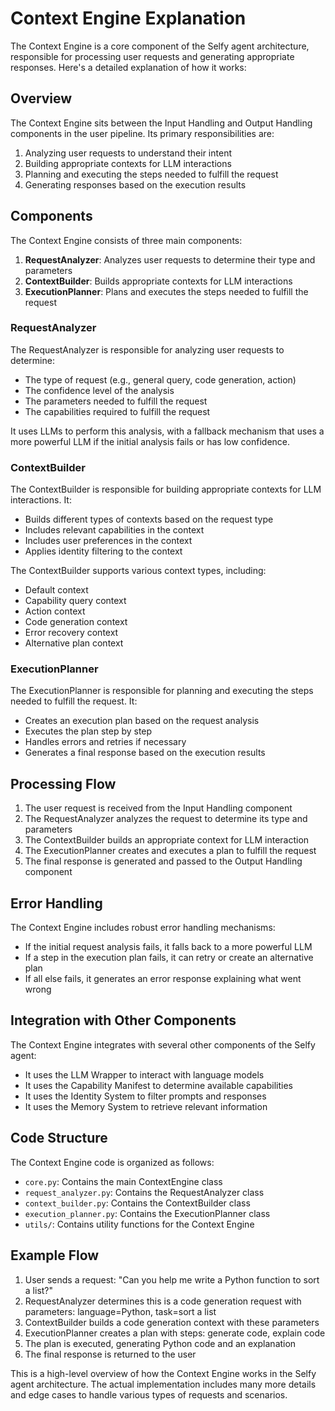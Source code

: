 # Context Engine Explanation

The Context Engine is a core component of the Selfy agent architecture, responsible for processing user requests and generating appropriate responses. Here's a detailed explanation of how it works:

## Overview

The Context Engine sits between the Input Handling and Output Handling components in the user pipeline. Its primary responsibilities are:

1. Analyzing user requests to understand their intent
2. Building appropriate contexts for LLM interactions
3. Planning and executing the steps needed to fulfill the request
4. Generating responses based on the execution results

## Components

The Context Engine consists of three main components:

1. **RequestAnalyzer**: Analyzes user requests to determine their type and parameters
2. **ContextBuilder**: Builds appropriate contexts for LLM interactions
3. **ExecutionPlanner**: Plans and executes the steps needed to fulfill the request

### RequestAnalyzer

The RequestAnalyzer is responsible for analyzing user requests to determine:
- The type of request (e.g., general query, code generation, action)
- The confidence level of the analysis
- The parameters needed to fulfill the request
- The capabilities required to fulfill the request

It uses LLMs to perform this analysis, with a fallback mechanism that uses a more powerful LLM if the initial analysis fails or has low confidence.

### ContextBuilder

The ContextBuilder is responsible for building appropriate contexts for LLM interactions. It:
- Builds different types of contexts based on the request type
- Includes relevant capabilities in the context
- Includes user preferences in the context
- Applies identity filtering to the context

The ContextBuilder supports various context types, including:
- Default context
- Capability query context
- Action context
- Code generation context
- Error recovery context
- Alternative plan context

### ExecutionPlanner

The ExecutionPlanner is responsible for planning and executing the steps needed to fulfill the request. It:
- Creates an execution plan based on the request analysis
- Executes the plan step by step
- Handles errors and retries if necessary
- Generates a final response based on the execution results

## Processing Flow

1. The user request is received from the Input Handling component
2. The RequestAnalyzer analyzes the request to determine its type and parameters
3. The ContextBuilder builds an appropriate context for LLM interaction
4. The ExecutionPlanner creates and executes a plan to fulfill the request
5. The final response is generated and passed to the Output Handling component

## Error Handling

The Context Engine includes robust error handling mechanisms:
- If the initial request analysis fails, it falls back to a more powerful LLM
- If a step in the execution plan fails, it can retry or create an alternative plan
- If all else fails, it generates an error response explaining what went wrong

## Integration with Other Components

The Context Engine integrates with several other components of the Selfy agent:
- It uses the LLM Wrapper to interact with language models
- It uses the Capability Manifest to determine available capabilities
- It uses the Identity System to filter prompts and responses
- It uses the Memory System to retrieve relevant information

## Code Structure

The Context Engine code is organized as follows:
- `core.py`: Contains the main ContextEngine class
- `request_analyzer.py`: Contains the RequestAnalyzer class
- `context_builder.py`: Contains the ContextBuilder class
- `execution_planner.py`: Contains the ExecutionPlanner class
- `utils/`: Contains utility functions for the Context Engine

## Example Flow

1. User sends a request: "Can you help me write a Python function to sort a list?"
2. RequestAnalyzer determines this is a code generation request with parameters: language=Python, task=sort a list
3. ContextBuilder builds a code generation context with these parameters
4. ExecutionPlanner creates a plan with steps: generate code, explain code
5. The plan is executed, generating Python code and an explanation
6. The final response is returned to the user

This is a high-level overview of how the Context Engine works in the Selfy agent architecture. The actual implementation includes many more details and edge cases to handle various types of requests and scenarios.
